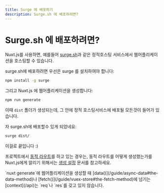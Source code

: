 ```yaml
---
title: Surge 에 배포하기
description: Surge.sh 에 배포하려면?
---
```


<!-- title: Surge Deployment -->
<!-- description: How to deploy Nuxt.js with Surge.sh? -->

<!-- # How to deploy with Surge.sh? -->

# Surge.sh 에 배포하려면?

<!-- Nuxt.js gives you the possibility to host your web application on any static hosting like [surge.sh](https://surge.sh/) for example. -->

Nuxt.js를 사용하면, 예를들어 [surge.sh](https://surge.sh/)과 같은 정적호스팅 서비스에서 웹어플리케이션을 호스팅할 수 있습니다.

<!-- To deploy on surge.sh, first install it on your computer: -->

surge.sh에 배포하려면 우선은 surge 를 설치하여야 합니다:

```bash
npm install -g surge
```

<!-- Then, we tell nuxt.js to generate our web application: -->

그리고 Nuxt.js 에 웹어플리케이션을 생성합니다:

```bash
npm run generate
```

<!-- It will create a `dist` folder with everything inside ready to be deployed on a static hosting. -->

이때 `dist` 폴더가 생성되는데, 그 안에 정적 호스팅서비스에 배포될 모든것이 들어가 있습니다.

<!-- We can then deploy it to surge.sh: -->

자 surge.sh에 배포할수 있게 되었네요:

```bash
surge dist/
```

<!-- Done :) -->

이걸로 끝입니다 :)

<!-- If you have a project with [dynamic routes](/guide/routing#dynamic-routes), take a look at the [generate configuration](/api/configuration-generate) to tell nuxt.js how to generate these dynamic routes. -->

프로젝트에서 [동적 라우트](/guide/routing#동적_라우트)를 하고 있는 경우는, 동적 라우트를 어떻게 생성했는가를 Nuxt.js에게 알리기 위해서는 [생성 설정](/api/configuration-generate) 문서를 참고하세요.

<!-- <div class="Alert">When generating your web application with `nuxt generate`, [the context](/api) given to [data()](/guide/async-data#the-data-method) and [fetch()](/guide/vuex-store#the-fetch-method) will not have `req` and `res`.</div> -->

<div class="Alert">`nuxt generate`에 웹어플리케이션을 생성할 때 [data()](/guide/async-data#the-data-method)나 [fetch()](/guide/vuex-store#the-fetch-method)에 넘기는 [context](/api)는 `req`나 `res`를 갖고 있지 않습니다.</div>
